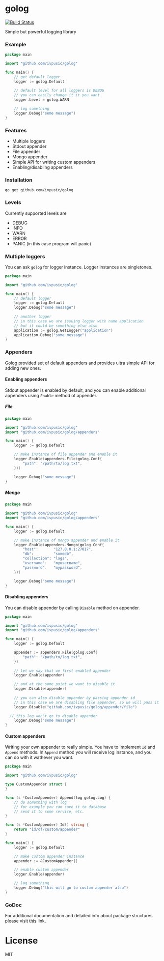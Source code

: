 golog
=====
[![Build Status](https://travis-ci.org/ivpusic/golog.svg?branch=master)](https://travis-ci.org/ivpusic/golog)

Simple but powerful logging library

### Example
```Go
package main

import "github.com/ivpusic/golog"

func main() {
	// get default logger
	logger := golog.Default
	
	// default level for all loggers is DEBUG
	// you can easily change it it you want
	logger.Level = golog.WARN

	// log something
	logger.Debug("some message")
}
```

### Features
- Multiple loggers
- Stdout appender
- File appender
- Mongo appender
- Simple API for writing custom appenders
- Enabling/disabling appenders

### Installation
```Shell
go get github.com/ivpusic/golog
```

### Levels
Currently supported levels are
- DEBUG
- INFO
- WARN
- ERROR
- PANIC (in this case program will panic)

### Multiple loggers
You can ask ``golog`` for logger instance. Logger instances are singletones.
```Go
package main

import "github.com/ivpusic/golog"

func main() {
	// default logger
	logger := golog.Default
	logger.Debug("some message")
	
	// another logger
	// in this case we are issuing logger with name application
	// but it could be something else also
	application := golog.GetLogger("application")
	application.Debug("some message")
}
```

### Appenders
Golog provided set of default appenders and provides ultra simple API for adding new ones.

#### Enabling appenders
Stdout appender is enabled by default, and you can enable additional appenders using ``Enable`` method of appender.

##### File
```Go
package main

import "github.com/ivpusic/golog"
import "github.com/ivpusic/golog/appenders"

func main() {
	logger := golog.Default

	// make instance of file appender and enable it
	logger.Enable(appenders.File(golog.Conf{
		"path": "/path/to/log.txt",
	}))

	logger.Debug("some message")
}
```

##### Mongo
```Go
package main

import "github.com/ivpusic/golog"
import "github.com/ivpusic/golog/appenders"

func main() {
	logger := golog.Default

	// make instance of mongo appender and enable it
	logger.Enable(appenders.Mongo(golog.Conf{
		"host":       "127.0.0.1:27017",
		"db":         "somedb",
		"collection": "logs",
		"username":   "myusername",
		"password":   "mypassword",
	}))

	logger.Debug("some message")
}
```

#### Disabling appenders
You can disable appender by calling ``Disable`` method on appender.

```Go
package main

import "github.com/ivpusic/golog"
import "github.com/ivpusic/golog/appenders"

func main() {
	logger := golog.Default

	appender := appenders.File(golog.Conf{
		"path": "/path/to/log.txt",
	})
	
	// let we say that we first enabled appender
	logger.Enable(appender)

	// and at the some point we want to disable it
	logger.Disable(appender)
	
	// you can also disable appender by passing appender id
	// in this case we are disabling file appender, so we will pass it's id
	logger.Disable("github.com/ivpusic/golog/appender/file")

  // this log won't go to disable appender
	logger.Debug("some message")
}
```

#### Custom appenders
Writing your own appender to really simple. You have to implement ``Id`` and ``Append`` methods. In ``Append`` method you will receive log instance, and you can do with it wathever you want.

```Go
package main

import "github.com/ivpusic/golog"

type CustomAppender struct {
}

func (s *CustomAppender) Append(log golog.Log) {
	// do something with log
	// for example you can save it to database
	// send it to some service, etc.
}

func (s *CustomAppender) Id() string {
	return "id/of/custom/appender"
}

func main() {
	logger := golog.Default

	// make custom appender instance
	appender := &CustomAppender{}

	// enable custom appender
	logger.Enable(appender)

	// log something
	logger.Debug("this will go to custom appender also")
}
```

### GoDoc
For additional documentation and detailed info about package structures please visit  [this](https://godoc.org/github.com/ivpusic/golog) link.

# License
MIT
